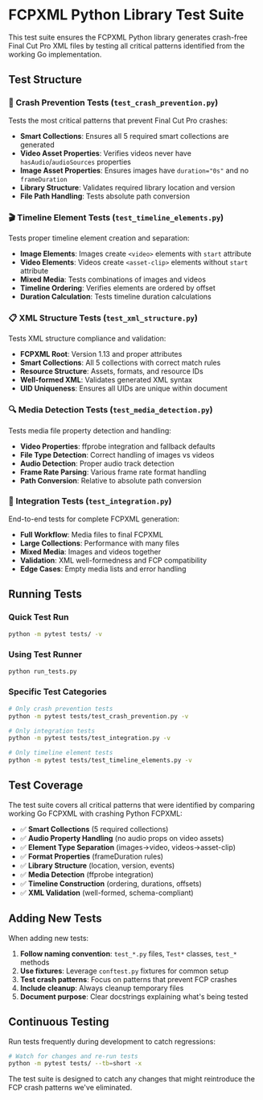 # FCPXML Python Library Test Suite

This test suite ensures the FCPXML Python library generates crash-free Final Cut Pro XML files by testing all critical patterns identified from the working Go implementation.

## Test Structure

### 🚨 Crash Prevention Tests (`test_crash_prevention.py`)
Tests the most critical patterns that prevent Final Cut Pro crashes:
- **Smart Collections**: Ensures all 5 required smart collections are generated
- **Video Asset Properties**: Verifies videos never have `hasAudio`/`audioSources` properties
- **Image Asset Properties**: Ensures images have `duration="0s"` and no `frameDuration`
- **Library Structure**: Validates required library location and version
- **File Path Handling**: Tests absolute path conversion

### 🎬 Timeline Element Tests (`test_timeline_elements.py`)
Tests proper timeline element creation and separation:
- **Image Elements**: Images create `<video>` elements with `start` attribute
- **Video Elements**: Videos create `<asset-clip>` elements without `start` attribute
- **Mixed Media**: Tests combinations of images and videos
- **Timeline Ordering**: Verifies elements are ordered by offset
- **Duration Calculation**: Tests timeline duration calculations

### 📋 XML Structure Tests (`test_xml_structure.py`)
Tests XML structure compliance and validation:
- **FCPXML Root**: Version 1.13 and proper attributes
- **Smart Collections**: All 5 collections with correct match rules
- **Resource Structure**: Assets, formats, and resource IDs
- **Well-formed XML**: Validates generated XML syntax
- **UID Uniqueness**: Ensures all UIDs are unique within document

### 🔍 Media Detection Tests (`test_media_detection.py`)
Tests media file property detection and handling:
- **Video Properties**: ffprobe integration and fallback defaults
- **File Type Detection**: Correct handling of images vs videos
- **Audio Detection**: Proper audio track detection
- **Frame Rate Parsing**: Various frame rate format handling
- **Path Conversion**: Relative to absolute path conversion

### 🔗 Integration Tests (`test_integration.py`)
End-to-end tests for complete FCPXML generation:
- **Full Workflow**: Media files to final FCPXML
- **Large Collections**: Performance with many files
- **Mixed Media**: Images and videos together
- **Validation**: XML well-formedness and FCP compatibility
- **Edge Cases**: Empty media lists and error handling

## Running Tests

### Quick Test Run
```bash
python -m pytest tests/ -v
```

### Using Test Runner
```bash
python run_tests.py
```

### Specific Test Categories
```bash
# Only crash prevention tests
python -m pytest tests/test_crash_prevention.py -v

# Only integration tests  
python -m pytest tests/test_integration.py -v

# Only timeline element tests
python -m pytest tests/test_timeline_elements.py -v
```

## Test Coverage

The test suite covers all critical patterns that were identified by comparing working Go FCPXML with crashing Python FCPXML:

- ✅ **Smart Collections** (5 required collections)
- ✅ **Audio Property Handling** (no audio props on video assets)
- ✅ **Element Type Separation** (images→video, videos→asset-clip)
- ✅ **Format Properties** (frameDuration rules)
- ✅ **Library Structure** (location, version, events)
- ✅ **Media Detection** (ffprobe integration)
- ✅ **Timeline Construction** (ordering, durations, offsets)
- ✅ **XML Validation** (well-formed, schema-compliant)

## Adding New Tests

When adding new tests:

1. **Follow naming convention**: `test_*.py` files, `Test*` classes, `test_*` methods
2. **Use fixtures**: Leverage `conftest.py` fixtures for common setup
3. **Test crash patterns**: Focus on patterns that prevent FCP crashes
4. **Include cleanup**: Always cleanup temporary files
5. **Document purpose**: Clear docstrings explaining what's being tested

## Continuous Testing

Run tests frequently during development to catch regressions:

```bash
# Watch for changes and re-run tests
python -m pytest tests/ --tb=short -x
```

The test suite is designed to catch any changes that might reintroduce the FCP crash patterns we've eliminated.